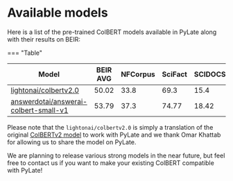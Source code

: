 # Available models

Here is a list of the pre-trained ColBERT models available in PyLate along with their results on BEIR:

=== "Table"


| Model                                 | BEIR AVG | NFCorpus | SciFact | SCIDOCS | FiQA2018 | TRECCOVID | HotpotQA | Touche2020 | ArguAna | ClimateFEVER | FEVER | QuoraRetrieval | NQ   | DBPedia |
|---------------------------------------|----------|----------|---------|---------|----------|-----------|----------|------------|---------|--------------|-------|----------------|------|---------|
| [lightonai/colbertv2.0](https://huggingface.co/lightonai/colbertv2.0)                 | 50.02    | 33.8     | 69.3    | 15.4    | 35.6     | 73.3      | 66.7     | 26.3       | 46.3    | 17.6         | 78.5  | 85.2           | 56.2 | 44.6    |
| [answerdotai/answerai-colbert-small-v1](https://huggingface.co/answerdotai/answerai-colbert-small-v1) | 53.79    | 37.3     | 74.77   | 18.42   | 41.15    | 84.59     | 76.11    | 25.69      | 50.09   | 33.07        | 90.96 | 87.72          | 59.1 | 45.58   |


Please note that the `lightonai/colbertv2.0` is simply a translation of the original [ColBERTv2 model](https://huggingface.co/colbert-ir/colbertv2.0/tree/main) to work with PyLate and we thank Omar Khattab for allowing us to share the model on PyLate.

We are planning to release various strong models in the near future, but feel free to contact us if you want to make your existing ColBERT compatible with PyLate!
